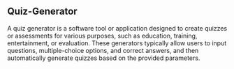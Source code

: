 ## Quiz-Generator
A quiz generator is a software tool or application designed to create quizzes or assessments for various purposes, such as education, training, entertainment, or evaluation. These generators typically allow users to input questions, multiple-choice options, and correct answers, and then automatically generate quizzes based on the provided parameters.
